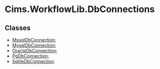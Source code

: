 # Cims.WorkflowLib.DbConnections

## Classes 

- [MssqlDbConnection](MssqlDbConnection.md);
- [MysqlDbConnection](MysqlDbConnection.md);
- [OracleDbConnection](OracleDbConnection.md);
- [PgDbConnection](PgDbConnection.md);
- [SqliteDbConnection](SqliteDbConnection.md).
